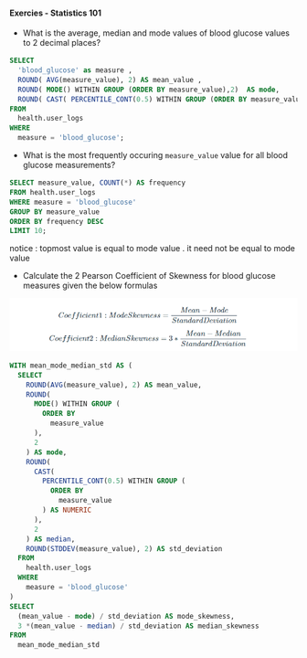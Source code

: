 #### Exercies - Statistics 101 

- What is the average, median and mode values of blood glucose values to 2 decimal places?

```sql
SELECT
  'blood_glucose' as measure ,
  ROUND( AVG(measure_value), 2) AS mean_value ,
  ROUND( MODE() WITHIN GROUP (ORDER BY measure_value),2)  AS mode,
  ROUND( CAST( PERCENTILE_CONT(0.5) WITHIN GROUP (ORDER BY measure_value) AS NUMERIC ) , 2 ) AS median 
FROM
  health.user_logs
WHERE 
  measure = 'blood_glucose';
```

- What is the most frequently occuring `measure_value` value for all blood glucose measurements?

```sql
SELECT measure_value, COUNT(*) AS frequency 
FROM health.user_logs 
WHERE measure = 'blood_glucose'
GROUP BY measure_value 
ORDER BY frequency DESC
LIMIT 10; 
```

notice : topmost value is equal to mode value . it need not be equal to mode value 


- Calculate the 2 Pearson Coefficient of Skewness for blood glucose measures given the below formulas

<img src = '../../images/pearson_coefficient.png'>


```sql
WITH mean_mode_median_std AS (
  SELECT
    ROUND(AVG(measure_value), 2) AS mean_value,
    ROUND(
      MODE() WITHIN GROUP (
        ORDER BY
          measure_value
      ),
      2
    ) AS mode,
    ROUND(
      CAST(
        PERCENTILE_CONT(0.5) WITHIN GROUP (
          ORDER BY
            measure_value
        ) AS NUMERIC
      ),
      2
    ) AS median,
    ROUND(STDDEV(measure_value), 2) AS std_deviation
  FROM
    health.user_logs
  WHERE
    measure = 'blood_glucose'
)
SELECT
  (mean_value - mode) / std_deviation AS mode_skewness,
  3 *(mean_value - median) / std_deviation AS median_skewness
FROM
  mean_mode_median_std
```




